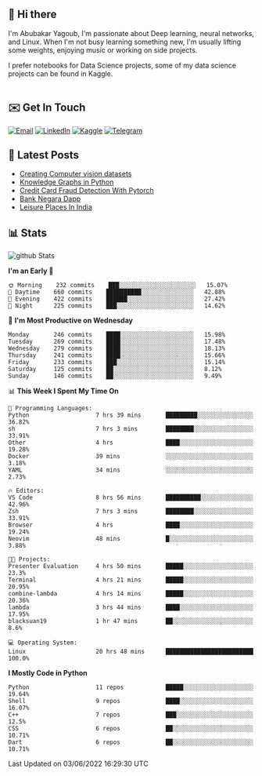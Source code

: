 ## 👋 Hi there

I'm Abubakar Yagoub, I'm passionate about Deep learning, neural networks, and
Linux. When I'm not busy learning something new, I'm usually lifting some
weights, enjoying music or working on side projects.

I prefer notebooks for Data Science projects, some of my data science projects
can be found in Kaggle. <br> <br>

## ✉️ Get In Touch

[![Email](https://img.shields.io/badge/Email-f1f1f1?style=for-the-badge&logo=gmail&logoColor=0f111a)](mailto:hi@blacksuan19.dev)
[![LinkedIn](https://img.shields.io/badge/LinkedIn-0077B5?style=for-the-badge&logo=linkedin&logoColor=white)](https://www.linkedin.com/in/blacksuan19/)
[![Kaggle](https://img.shields.io/badge/Kaggle-5acfff?style=for-the-badge&logo=kaggle&logoColor=white)](http://kaggle.com/abubakaryagob/)
[![Telegram](https://img.shields.io/badge/Telegram-2CA5E0?style=for-the-badge&logo=telegram&logoColor=white)](https://t.me/blacksuan19)

## 📩 Latest Posts

<!-- BLOG-POST-LIST:START -->
- [Creating Computer vision datasets](http://blacksuan19.dev/blog/creating-datasets/)
- [Knowledge Graphs in Python](http://blacksuan19.dev/projects/Knowledge_Graphs/)
- [Credit Card Fraud Detection With Pytorch](http://blacksuan19.dev/projects/credit-card-fraud-detection-with-pytorch/)
- [Bank Negara Dapp](http://blacksuan19.dev/projects/bank-negara/)
- [Leisure Places In India](http://blacksuan19.dev/projects/leisure-places-in-india/)
<!-- BLOG-POST-LIST:END -->

## 📊 Stats

![github Stats](https://github-readme-stats.vercel.app/api?username=blacksuan19&theme=github_dark&show_icons=true&count_private=true&custom_title=Github%20Stats&hide_border=true)

<!--START_SECTION:waka-->
**I'm an Early 🐤** 

```text
🌞 Morning    232 commits    ███░░░░░░░░░░░░░░░░░░░░░░   15.07% 
🌆 Daytime    660 commits    ██████████░░░░░░░░░░░░░░░   42.88% 
🌃 Evening    422 commits    ██████░░░░░░░░░░░░░░░░░░░   27.42% 
🌙 Night      225 commits    ███░░░░░░░░░░░░░░░░░░░░░░   14.62%

```
📅 **I'm Most Productive on Wednesday** 

```text
Monday       246 commits    ████░░░░░░░░░░░░░░░░░░░░░   15.98% 
Tuesday      269 commits    ████░░░░░░░░░░░░░░░░░░░░░   17.48% 
Wednesday    279 commits    ████░░░░░░░░░░░░░░░░░░░░░   18.13% 
Thursday     241 commits    ████░░░░░░░░░░░░░░░░░░░░░   15.66% 
Friday       233 commits    ███░░░░░░░░░░░░░░░░░░░░░░   15.14% 
Saturday     125 commits    ██░░░░░░░░░░░░░░░░░░░░░░░   8.12% 
Sunday       146 commits    ██░░░░░░░░░░░░░░░░░░░░░░░   9.49%

```


📊 **This Week I Spent My Time On** 

```text
💬 Programming Languages: 
Python                   7 hrs 39 mins       █████████░░░░░░░░░░░░░░░░   36.82% 
sh                       7 hrs 3 mins        ████████░░░░░░░░░░░░░░░░░   33.91% 
Other                    4 hrs               ████░░░░░░░░░░░░░░░░░░░░░   19.28% 
Docker                   39 mins             ░░░░░░░░░░░░░░░░░░░░░░░░░   3.18% 
YAML                     34 mins             ░░░░░░░░░░░░░░░░░░░░░░░░░   2.73%

🔥 Editors: 
VS Code                  8 hrs 56 mins       ██████████░░░░░░░░░░░░░░░   42.96% 
Zsh                      7 hrs 3 mins        ████████░░░░░░░░░░░░░░░░░   33.91% 
Browser                  4 hrs               ████░░░░░░░░░░░░░░░░░░░░░   19.24% 
Neovim                   48 mins             █░░░░░░░░░░░░░░░░░░░░░░░░   3.88%

🐱‍💻 Projects: 
Presenter Evaluation     4 hrs 50 mins       █████░░░░░░░░░░░░░░░░░░░░   23.3% 
Terminal                 4 hrs 21 mins       █████░░░░░░░░░░░░░░░░░░░░   20.95% 
combine-lambda           4 hrs 14 mins       █████░░░░░░░░░░░░░░░░░░░░   20.36% 
lambda                   3 hrs 44 mins       ████░░░░░░░░░░░░░░░░░░░░░   17.95% 
blacksuan19              1 hr 47 mins        ██░░░░░░░░░░░░░░░░░░░░░░░   8.6%

💻 Operating System: 
Linux                    20 hrs 48 mins      █████████████████████████   100.0%

```

**I Mostly Code in Python** 

```text
Python                   11 repos            █████░░░░░░░░░░░░░░░░░░░░   19.64% 
Shell                    9 repos             ████░░░░░░░░░░░░░░░░░░░░░   16.07% 
C++                      7 repos             ███░░░░░░░░░░░░░░░░░░░░░░   12.5% 
CSS                      6 repos             ██░░░░░░░░░░░░░░░░░░░░░░░   10.71% 
Dart                     6 repos             ██░░░░░░░░░░░░░░░░░░░░░░░   10.71%

```



 Last Updated on 03/06/2022 16:29:30 UTC
<!--END_SECTION:waka-->
